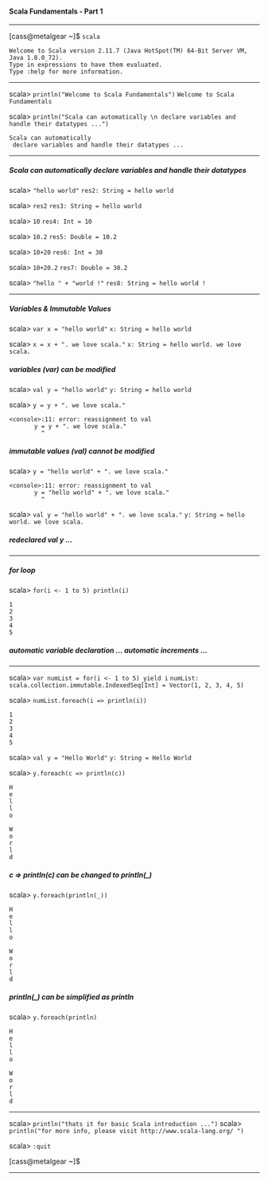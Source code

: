 #### Scala Fundamentals - Part 1

---

[cass@metalgear ~]$ `scala`
```
Welcome to Scala version 2.11.7 (Java HotSpot(TM) 64-Bit Server VM, Java 1.8.0_72).
Type in expressions to have them evaluated.
Type :help for more information.
```

---

scala> `println("Welcome to Scala Fundamentals")`
`Welcome to Scala Fundamentals`

scala> `println("Scala can automatically \n declare variables and handle their datatypes ...")`
```
Scala can automatically
 declare variables and handle their datatypes ...
```

---

##### Scala can automatically declare variables and handle their datatypes

scala> `"hello world"`
`res2: String = hello world`

scala> `res2`
`res3: String = hello world`

scala> `10`
`res4: Int = 10`

scala> `10.2`
`res5: Double = 10.2`

scala> `10+20`
`res6: Int = 30`

scala> `10+20.2`
`res7: Double = 30.2`

scala> `"hello " + "world !"`
`res8: String = hello world !`

---

##### Variables & Immutable Values

scala> `var x = "hello world"`
`x: String = hello world`

scala> `x = x + ". we love scala."`
`x: String = hello world. we love scala.`

##### variables (var) can be modified

scala> `val y = "hello world"`
`y: String = hello world`

scala> `y = y + ". we love scala."`
```
<console>:11: error: reassignment to val
       y = y + ". we love scala."
         ^
```

##### immutable values (val) cannot be modified

scala> `y = "hello world" + ". we love scala."`
```
<console>:11: error: reassignment to val
       y = "hello world" + ". we love scala."
         ^
```

scala> `val y = "hello world" + ". we love scala."`
`y: String = hello world. we love scala.`

##### redeclared val y ...

---

##### for loop

scala> `for(i <- 1 to 5) println(i)`
```
1
2
3
4
5
```

##### automatic variable declaration ... automatic increments ...

---

scala> `var numList = for(i <- 1 to 5) yield i`
`numList: scala.collection.immutable.IndexedSeq[Int] = Vector(1, 2, 3, 4, 5)`

scala> `numList.foreach(i => println(i))`
```
1
2
3
4
5
```

scala> `val y = "Hello World"`
`y: String = Hello World`

scala> `y.foreach(c => println(c))`
```
H
e
l
l
o

W
o
r
l
d
```

##### c => println(c) can be changed to println(_)

scala> `y.foreach(println(_))`
```
H
e
l
l
o

W
o
r
l
d
```

##### println(_) can be simplified as println

scala> `y.foreach(println)`
```
H
e
l
l
o

W
o
r
l
d
```

---

scala> `println("thats it for basic Scala introduction ...")`
scala> `println("for more info, please visit http://www.scala-lang.org/ ")`

scala> `:quit`

[cass@metalgear ~]$

---
